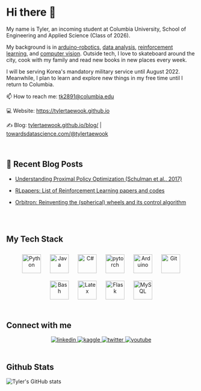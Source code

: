 # **Hi there 👋**  
  

My name is Tyler, an incoming student at Columbia University, School of Engineering and Applied Science (Class of 2026).

My background is in [arduino-robotics](https://www.youtube.com/watch?v=WXjisSnfGTI&ab_channel=TylerKim), [data analysis](https://www.linkedin.com/in/tylertaewook/detail/treasury/position:1607827254/?entityUrn=urn%3Ali%3Afsd_profileTreasuryMedia%3A(ACoAAChkaKoBrvtkh7FkqX9cjhvkJ_Ii5MwnFto%2C1609389028446)&section=position%3A1607827254&treasuryCount=1), [reinforcement learning](https://github.com/tylertaewook/RLpapers), and [computer vision](https://tylertaewook.github.io/static/media/sstp-paper.adc69ffa.pdf).
Outside tech, I love to skateboard around the city, cook with my family and read new books in new places every week.

I will be serving Korea's mandatory military service until August 2022. Meanwhile, I plan to learn and explore new things in my free time until I return to Columbia.


📫 How to reach me: tk2891@columbia.edu

💻 Website: https://tylertaewook.github.io

✍️ Blog: [tylertaewook.github.io/blog/](https://tylertaewook.github.io/blog/) | [towardsdatascience.com/@tylertaewook](https://towardsdatascience.com/@tylertaewook)

<br/>  


## 📕 Recent Blog Posts
- [Understanding Proximal Policy Optimization (Schulman et al., 2017)](https://tylertaewook.github.io/blog/papers/2021/04/30/PPO.html)

- [RLpapers: List of Reinforcement Learning papers and codes](https://tylertaewook.github.io/blog/papers/2021/04/17/RLPapers.html)

- [Orbitron: Reinventing the (spherical) wheels and its control algorithm](https://tylertaewook.github.io/blog/project-showcase/2021/04/02/Orbitron.html)


</div>  

<br/>  

<br/>  

## My Tech Stack
<div align="center">  
<img style="margin: 10px" src="https://profilinator.rishav.dev/skills-assets/python-original.svg" alt="Python" height="50" />  
<img style="margin: 10px" src="https://profilinator.rishav.dev/skills-assets/java-original-wordmark.svg" alt="Java" height="50" />  
<img style="margin: 10px" src="https://profilinator.rishav.dev/skills-assets/csharp-original.svg" alt="C#" height="50" />   
<img style="margin: 10px" src="https://profilinator.rishav.dev/skills-assets/pytorch-icon.svg" alt="pytorch" height="50" />  
<img style="margin: 10px" src="https://profilinator.rishav.dev/skills-assets/arduino.png" alt="Arduino" height="50" />  
<img style="margin: 10px" src="https://profilinator.rishav.dev/skills-assets/git-scm-icon.svg" alt="Git" height="50" />  
<img style="margin: 10px" src="https://profilinator.rishav.dev/skills-assets/gnu_bash-icon.svg" alt="Bash" height="50" />  
<img style="margin: 10px" src="https://profilinator.rishav.dev/skills-assets/latex.png" alt="Latex" height="50" />  
<img style="margin: 10px" src="https://profilinator.rishav.dev/skills-assets/flask.png" alt="Flask" height="50" />  
<img style="margin: 10px" src="https://profilinator.rishav.dev/skills-assets/mysql-original-wordmark.svg" alt="MySQL" height="50" />  

</div>  

<br/>  


## Connect with me  
<div align="center">
<a href="https://linkedin.com/in/tylertaewook" target="_blank">
<img src=https://img.shields.io/badge/linkedin-%231E77B5.svg?&style=for-the-badge&logo=linkedin&logoColor=white alt=linkedin style="margin-bottom: 5px;" />
</a>
<a href="https://www.kaggle.com/tylertaewook" target="_blank">
<img src=https://img.shields.io/badge/kaggle-%2344BAE8.svg?&style=for-the-badge&logo=kaggle&logoColor=white alt=kaggle style="margin-bottom: 5px;" />
</a>
<a href="https://twitter.com/tylertaewook" target="_blank">
<img src=https://img.shields.io/badge/twitter-%2300acee.svg?&style=for-the-badge&logo=twitter&logoColor=white alt=twitter style="margin-bottom: 5px;" />
<a href="https://www.youtube.com/user/alitecraft" target="_blank">
<img src=https://img.shields.io/badge/youtube-%23EE4831.svg?&style=for-the-badge&logo=youtube&logoColor=white alt=youtube style="margin-bottom: 5px;" />
</a>  
</div>  
  

<br/>  


## Github Stats
![Tyler's GitHub stats](https://github-readme-stats.vercel.app/api?username=tylertaewook&show_icons=true&theme=calm)
<br />


